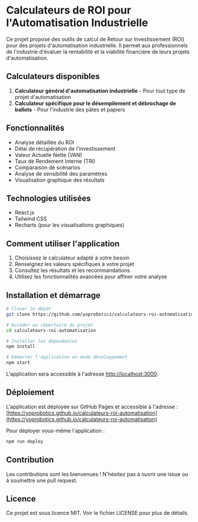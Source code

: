 # Calculateurs de ROI pour l'Automatisation Industrielle

Ce projet propose des outils de calcul de Retour sur Investissement (ROI) pour des projets d'automatisation industrielle. Il permet aux professionnels de l'industrie d'évaluer la rentabilité et la viabilité financière de leurs projets d'automatisation.

## Calculateurs disponibles

1. **Calculateur général d'automatisation industrielle** - Pour tout type de projet d'automatisation
2. **Calculateur spécifique pour le désempilement et débrochage de ballots** - Pour l'industrie des pâtes et papiers

## Fonctionnalités

- Analyse détaillée du ROI
- Délai de récupération de l'investissement
- Valeur Actuelle Nette (VAN)
- Taux de Rendement Interne (TRI)
- Comparaison de scénarios
- Analyse de sensibilité des paramètres
- Visualisation graphique des résultats

## Technologies utilisées

- React.js
- Tailwind CSS
- Recharts (pour les visualisations graphiques)

## Comment utiliser l'application

1. Choisissez le calculateur adapté à votre besoin
2. Renseignez les valeurs spécifiques à votre projet
3. Consultez les résultats et les recommandations
4. Utilisez les fonctionnalités avancées pour affiner votre analyse

## Installation et démarrage

```bash
# Cloner le dépôt
git clone https://github.com/yoprobotics/calculateurs-roi-automatisation.git

# Accéder au répertoire du projet
cd calculateurs-roi-automatisation

# Installer les dépendances
npm install

# Démarrer l'application en mode développement
npm start
```

L'application sera accessible à l'adresse [http://localhost:3000](http://localhost:3000).

## Déploiement

L'application est déployée sur GitHub Pages et accessible à l'adresse : [https://yoprobotics.github.io/calculateurs-roi-automatisation](https://yoprobotics.github.io/calculateurs-roi-automatisation)

Pour déployer vous-même l'application :

```bash
npm run deploy
```

## Contribution

Les contributions sont les bienvenues ! N'hésitez pas à ouvrir une issue ou à soumettre une pull request.

## Licence

Ce projet est sous licence MIT. Voir le fichier LICENSE pour plus de détails.
